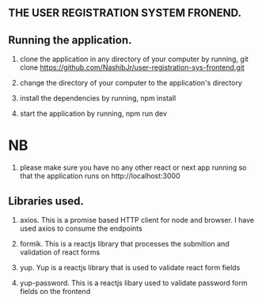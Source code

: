 ## THE USER REGISTRATION SYSTEM FRONEND.

## Running the application.

1. clone the application in any directory of your computer by running, git clone https://github.com/NashibJr/user-registration-sys-frontend.git

2. change the directory of your computer to the application's directory
3. install the dependencies by running, npm install
4. start the application by running, npm run dev

# NB

1. please make sure you have no any other react or next app running so that the application runs on http://localhost:3000

## Libraries used.

1. axios. This is a promise based HTTP client for node and browser. I have used axios to consume the endpoints

2. formik. This is a reactjs library that processes the submition and validation of react forms
3. yup. Yup is a reactjs library that is used to validate react form fields
4. yup-password. This is a reactjs libary used to validate password form fields on the frontend
